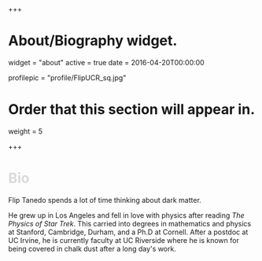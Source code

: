 +++
# About/Biography widget.
widget = "about"
active = true
date = 2016-04-20T00:00:00

profilepic = "profile/FlipUCR_sq.jpg"

# Order that this section will appear in.
weight = 5


+++

# <span style="color:#DADADA">Bio</span>

Flip Tanedo spends a lot of time thinking about dark matter.

He grew up in Los Angeles and fell in love with physics after reading *The Physics of Star Trek*. This carried into degrees in mathematics and physics at Stanford, Cambridge, Durham, and a Ph.D at Cornell. After a postdoc at UC Irvine, he is currently faculty at UC Riverside where he is known for being covered in chalk dust after a long day's work.
